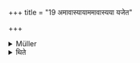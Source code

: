 +++
title = "19 अमावास्यायाममावास्यया यजेत"

+++

<details><summary>Müller</summary>

Let a man sacrifice with the Amāvāsyā sacrifice at the time of the Amāvāsyā, new moon.

#####  Commentary

Amā-vāsyā is the dwelling together, i.e. the conjunction, of sun and moon, an astronomical expression which was adopted in the common language of the people at a very early time. It does not occur, however, in the Ṛg-veda. In our Sūtra amāvāsyā is used in the sense both of new moon and new-moon sacrifice.
</details>

<details><summary>थिते</summary>

अमावास्यायाममावास्यया यजेत १९
</details>

